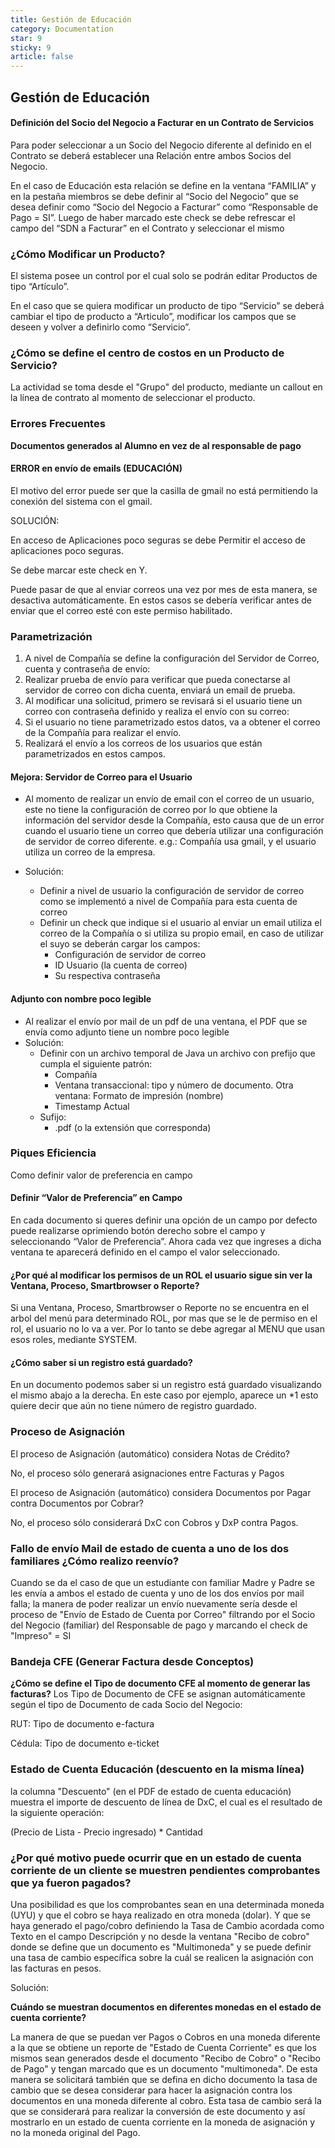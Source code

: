```yaml
---
title: Gestión de Educación
category: Documentation
star: 9
sticky: 9
article: false
---
```


## Gestión de Educación

#### Definición del Socio del Negocio a Facturar en un Contrato de Servicios

Para poder seleccionar a un Socio del Negocio diferente al definido en el Contrato se deberá establecer una Relación entre ambos Socios del Negocio.

En el caso de Educación esta relación se define en la ventana “FAMILIA” y en la pestaña miembros se debe definir al “Socio del Negocio” que se desea definir como “Socio del Negocio a Facturar” como “Responsable de Pago = SI”. Luego de haber marcado este check se debe refrescar el campo del “SDN a Facturar” en el Contrato y seleccionar el mismo

### ¿Cómo Modificar un Producto?

El sistema posee un control por el cual solo se podrán editar Productos de tipo “Artículo”.

En el caso que se quiera modificar un producto de tipo “Servicio” se deberá cambiar el tipo de producto a “Articulo”, modificar los campos que se deseen y volver a definirlo como “Servicio”.

### ¿Cómo se define el centro de costos en un Producto de Servicio?

La actividad se toma desde el "Grupo" del producto, mediante un callout en la línea de contrato al momento de seleccionar el producto.

### Errores Frecuentes

**Documentos generados al Alumno en vez de al responsable de pago**

#### ERROR en envío de emails (EDUCACIÓN)

El motivo del error puede ser que la casilla de gmail no está permitiendo la conexión del sistema con el gmail.

SOLUCIÓN:

En acceso de Aplicaciones poco seguras se debe Permitir el acceso de aplicaciones poco seguras.

Se debe marcar este check en Y.

Puede pasar de que al enviar correos una vez por mes de esta manera, se desactiva automáticamente. En estos casos se debería verificar antes de enviar que el correo esté con este permiso habilitado.

### Parametrización

1. A nivel de Compañía se define la configuración del Servidor de Correo, cuenta y contraseña de envío:
2. Realizar prueba de envío para verificar que pueda conectarse al servidor de correo con dicha cuenta, enviará un email de prueba.
3. Al modificar una solicitud, primero se revisará si el usuario tiene un correo con contraseña definido y realiza el envío con su correo:
4. Si el usuario no tiene parametrizado estos datos, va a obtener el correo de la Compañía para realizar el envío.
5. Realizará el envío a los correos de los usuarios que están parametrizados en estos campos.

#### Mejora: Servidor de Correo para el Usuario

* Al momento de realizar un envío de email con el correo de un usuario, este no tiene la configuración de correo por lo que obtiene la información del servidor desde la Compañía, esto causa que de un error cuando el usuario tiene un correo que debería utilizar una configuración de servidor de correo diferente. e.g.: Compañía usa gmail, y el usuario utiliza un correo de la empresa.

* Solución:
  * Definir a nivel de usuario la configuración de servidor de correo como se implementó a nivel de Compañía para esta cuenta de correo
  * Definir un check que indique si el usuario al enviar un email utiliza el correo de la Compañía o si utiliza su propio email, en caso de utilizar el suyo se deberán cargar los campos:
    * Configuración de servidor de correo
    * ID Usuario (la cuenta de correo)
    * Su respectiva contraseña

#### Adjunto con nombre poco legible

* Al realizar el envío por mail de un pdf de una ventana, el PDF que se envía como adjunto tiene un nombre poco legible
* Solución:
  * Definir con un archivo temporal de Java un archivo con prefijo que cumpla el siguiente patrón:
    * Compañía
    * Ventana transaccional: tipo y número de documento. Otra ventana: Formato de impresión (nombre)
    * Timestamp Actual
  * Sufijo:
    * .pdf (o la extensión que corresponda)

### Piques Eficiencia

Como definir valor de preferencia en campo

#### Definir “Valor de Preferencia” en Campo

En cada documento si queres definir una opción de un campo por defecto puede realizarse oprimiendo botón derecho sobre el campo y seleccionando “Valor de Preferencia”. Ahora cada vez que ingreses a dicha ventana te aparecerá definido en el campo el valor seleccionado. 

#### ¿Por qué al modificar los permisos de un ROL el usuario sigue sin ver la Ventana, Proceso, Smartbrowser o Reporte?

Si una Ventana, Proceso, Smartbrowser o Reporte no se encuentra en el arbol del menú para determinado ROL, por mas que se le de permiso en el rol, el usuario no lo va a ver. Por lo tanto se debe agregar al MENU que usan esos roles, mediante SYSTEM.

#### ¿Cómo saber si un registro está guardado?

En un documento podemos saber si un registro está guardado visualizando el mismo abajo a la derecha. En este caso por ejemplo, aparece un *1 esto quiere decir que aún no tiene número de registro guardado.

### Proceso de Asignación

El proceso de Asignación (automático) considera Notas de Crédito?

No, el proceso sólo generará asignaciones entre Facturas y Pagos

El proceso de Asignación (automático) considera Documentos por Pagar contra Documentos por Cobrar?

No, el proceso sólo considerará DxC con Cobros y DxP contra Pagos.

### Fallo de envío Mail de estado de cuenta a uno de los dos familiares ¿Cómo realizo reenvío?

Cuando se da el caso de que un estudiante con familiar Madre y Padre se les envía a ambos el estado de cuenta y uno de los dos envíos por mail falla; la manera de poder realizar un envío nuevamente sería desde el proceso de "Envío de Estado de Cuenta por Correo" filtrando por el Socio del Negocio (familiar) del Responsable de pago y marcando el check de "Impreso" = SI

### Bandeja CFE (Generar Factura desde Conceptos)

**¿Cómo se define el Tipo de documento CFE al momento de generar las facturas?**
Los Tipo de Documento de CFE se asignan automáticamente según el tipo de Documento de cada Socio del Negocio:

RUT: Tipo de documento e-factura

Cédula: Tipo de documento e-ticket

### Estado de Cuenta Educación (descuento en la misma línea)

 la columna "Descuento" (en el PDF de estado de cuenta educación) muestra el importe de descuento de línea de DxC, el cual es el resultado de la siguiente operación:

(Precio de Lista - Precio ingresado) * Cantidad

### ¿Por qué motivo puede ocurrir que en un estado de cuenta corriente de un cliente se muestren pendientes comprobantes que ya fueron pagados?

Una posibilidad es que los comprobantes sean en una determinada moneda (UYU) y que el cobro se haya realizado en otra moneda (dolar). Y que se haya generado el pago/cobro definiendo la Tasa de Cambio acordada como Texto en el campo Descripción y no desde la ventana "Recibo de cobro" donde se define que un documento es "Multimoneda" y se puede definir una tasa de cambio específica sobre la cuál se realicen la asignación con las facturas en pesos.

Solución:

**Cuándo se muestran documentos en diferentes monedas en el estado de cuenta corriente?**

La manera de que se puedan ver Pagos o Cobros en una moneda diferente a la que se obtiene un reporte de "Estado de Cuenta Corriente" es que los mismos sean generados desde el documento "Recibo de Cobro" o "Recibo de Pago" y tengan marcado que es un documento "multimoneda". De esta manera se solicitará también que se defina en dicho documento la tasa de cambio que se desea considerar para hacer la asignación contra los documentos en una moneda diferente al cobro. Esta tasa de cambio será la que se considerará para realizar la conversión de este documento y así mostrarlo en un estado de cuenta corriente en la moneda de asignación y no la moneda original del Pago.
